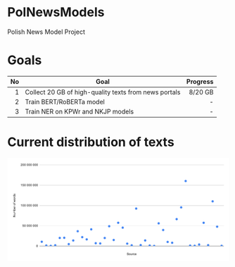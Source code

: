 # PolNewsModels

Polish News Model Project

# Goals

| No | Goal                                                  | Progress |
|---:|-------------------------------------------------------|---------:|
| 1  | Collect 20 GB of high-quality texts from news portals |  8/20 GB |
| 2  | Train BERT/RoBERTa model                              |       - |
| 3  | Train NER on KPWr and NKJP models                     |       - |


# Current distribution of texts

![Sources](media/sources.svg)